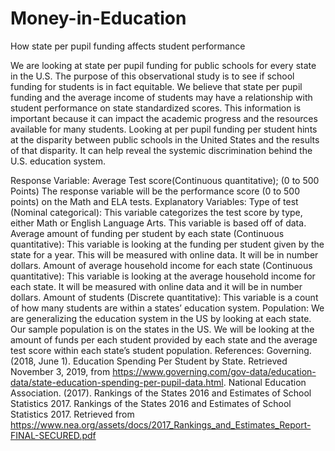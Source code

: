 # Money-in-Education
How state per pupil funding affects student performance

We are looking at state per pupil funding for public schools for every state in the U.S. The purpose of this observational study is to see if school funding for students is in fact equitable. We believe that state per pupil funding and the average income of students may have a relationship with student performance on state standardized scores. This information is important because it can impact the academic progress and the resources available for many students. Looking at per pupil funding per student hints at the disparity between public schools in the United States and the results of that disparity. It can help reveal the systemic discrimination behind the U.S. education system. 

Response Variable:
Average Test score(Continuous quantitative); (0 to 500 Points) The response variable will be the performance score (0 to 500 points) on the Math and ELA tests.
Explanatory Variables:
Type of test (Nominal categorical): This variable categorizes the test score by type, either Math or English Language Arts. This variable is based off of data. 
Average amount of funding per student by each state (Continuous quantitative): This variable is looking at the funding per student given by the state for a year. This will be measured with online data. It will be in number dollars. 
Amount of average household income for each state (Continuous quantitative): This variable is looking at the average household income for each state. It will be measured with online data and it will be in number dollars.
Amount of students (Discrete quantitative): This variable is a count of how many students are within a states’ education system. 
Population: We are generalizing the education system in the US by looking at each state. Our sample population is on the states in the US. We will be looking at the amount of funds per each student provided by each state and the average test score within each state’s student population. 
References: 
Governing. (2018, June 1). Education Spending Per Student by State. Retrieved November 3, 2019, from https://www.governing.com/gov-data/education-data/state-education-spending-per-pupil-data.html.
National Education Association. (2017). Rankings of the States 2016 and Estimates of School Statistics 2017. Rankings of the States 2016 and Estimates of School Statistics 2017. Retrieved from https://www.nea.org/assets/docs/2017_Rankings_and_Estimates_Report-FINAL-SECURED.pdf

